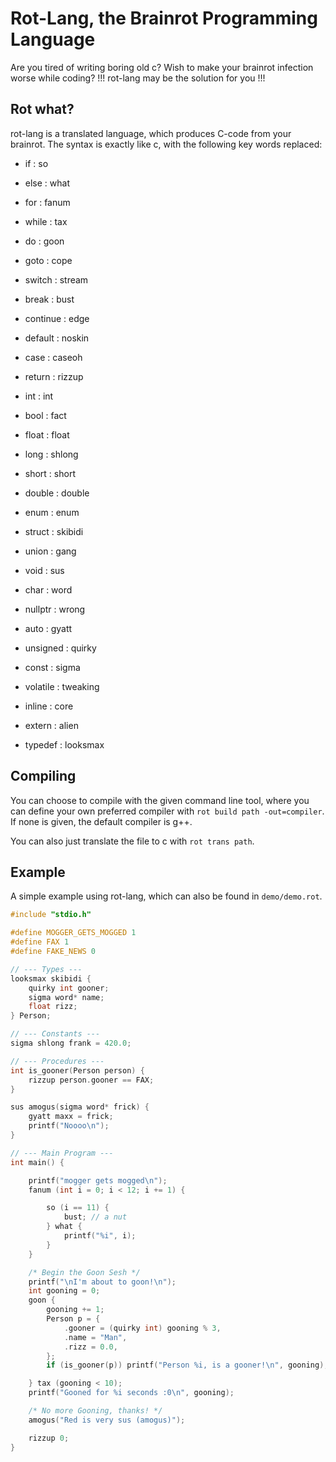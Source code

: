 # Rot-Lang, the Brainrot Programming Language
Are you tired of writing boring old c?
Wish to make your brainrot infection worse while coding?
!!! rot-lang may be the solution for you !!!
## Rot what?
rot-lang is a translated language, which produces C-code from your brainrot.
The syntax is exactly like c, with the following key words replaced:

- if : so
- else : what

- for : fanum
- while : tax
- do : goon
- goto : cope

- switch : stream
- break : bust
- continue : edge
- default : noskin
- case : caseoh
- return : rizzup

- int : int
- bool : fact
- float : float
- long : shlong
- short : short
- double : double
- enum : enum
- struct : skibidi
- union : gang
- void : sus
- char : word

- nullptr : wrong

- auto : gyatt
- unsigned : quirky
- const : sigma
- volatile : tweaking
- inline : core
- extern : alien

- typedef : looksmax

## Compiling
You can choose to compile with the given command line tool, where you can define your own preferred compiler with `rot build path -out=compiler`.
If none is given, the default compiler is g++.

You can also just translate the file to c with `rot trans path`.

## Example
A simple example using rot-lang, which can also be found in `demo/demo.rot`.
```cpp
#include "stdio.h"

#define MOGGER_GETS_MOGGED 1
#define FAX 1
#define FAKE_NEWS 0

// --- Types ---
looksmax skibidi {
    quirky int gooner;
    sigma word* name;
    float rizz;
} Person;

// --- Constants ---
sigma shlong frank = 420.0;

// --- Procedures ---
int is_gooner(Person person) {
    rizzup person.gooner == FAX;
}

sus amogus(sigma word* frick) {
    gyatt maxx = frick;
    printf("Noooo\n");
}

// --- Main Program ---
int main() {

    printf("mogger gets mogged\n");
    fanum (int i = 0; i < 12; i += 1) {

        so (i == 11) {
            bust; // a nut
        } what {
            printf("%i", i);
        }
    }

    /* Begin the Goon Sesh */
    printf("\nI'm about to goon!\n");
    int gooning = 0;
    goon {
        gooning += 1;
        Person p = {
            .gooner = (quirky int) gooning % 3,
            .name = "Man",
            .rizz = 0.0,
        };
        if (is_gooner(p)) printf("Person %i, is a gooner!\n", gooning);

    } tax (gooning < 10);
    printf("Gooned for %i seconds :0\n", gooning);

    /* No more Gooning, thanks! */
    amogus("Red is very sus (amogus)");

    rizzup 0;
}
```
